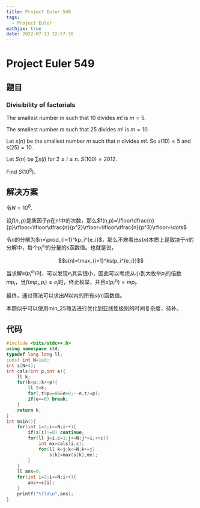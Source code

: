 ```yaml
---
title: Project Euler 549
tags:
  - Project Euler
mathjax: true
date: 2022-07-13 22:57:10
---
```


<escape><!-- more --></escape>

# Project Euler 549

## 题目

### Divisibility of factorials

The smallest number $m$ such that $10$ divides $m!$ is $m=5$.

The smallest number $m$ such that $25$ divides $m!$ is $m=10$.

Let $s(n)$ be the smallest number $m$ such that $n$ divides $m!$. So $s(10)=5$ and $s(25)=10$.

Let $S(n)$ be $\sum s(i)$ for $2 \le i \le n$. $S(100)=2012$.

Find $S(10^8)$.

## 解决方案

令$N=10^8.$

设$f(n, p)$是质因子$p$在$n!$中的次数，那么$f(n,p)=\lfloor\dfrac{n}{p}\rfloor+\lfloor\dfrac{n}{p^2}\rfloor+\lfloor\dfrac{n}{p^3}\rfloor+\dots$

令$n$的分解为$n=\prod_{i=1}^kp_i^{e_i}$，那么不难看出$s(n)$本质上是取决于$n$的分解中，每个$p_i^{e_i}$的分量的$s$函数值。也就是说，

$$s(n)=\max_{i=1}^ks(p_i^{e_i})$$

当求解$s(p_i^{e_i})$时，可以发现$e_i$其实很小，因此可以考虑从小到大枚举$p_i$的倍数$mp_i$，当$f(mp_i,p_i)\ge e_i$时，终止枚举，并且$s(p_i^{e_i})=mp_i.$

最终，通过筛法可以求出$N$以内的所有$s(n)$函数值。

本题似乎可以使用min_25筛法进行优化到亚线性级别的时间复杂度，待补。

## 代码

```C++
#include <bits/stdc++.h>
using namespace std;
typedef long long ll;
const int N=1e8;
int s[N+4];
int cals(int p,int e){
    ll k;
    for(k=p;;k+=p){
        ll t=k;
        for(;t%p==0&&e>0;--e,t/=p);
        if(e==0) break;
    }
    return k;
}
int main(){
    for(int i=2;i<=N;i++){
        if(s[i]!=0) continue;
        for(ll j=i,c=1;j<=N;j*=i,++c){
            int mx=cals(i,c);
            for(ll k=j;k<=N;k+=j)
                s[k]=max(s[k],mx);
        }
    }
    ll ans=0;
    for(int i=2;i<=N;i++){
        ans+=s[i];
    }
    printf("%lld\n",ans);
}

```
